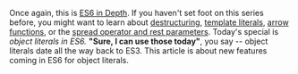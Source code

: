 Once again, this is [ES6 in Depth][1]. If you haven't set foot on this series before, you might want to learn about [destructuring][2], [template literals][3], [arrow functions][4], or the [spread operator and rest parameters][5]. Today's special is _object literals in ES6\._ **"Sure, I can use those today"**, you say -- object literals date all the way back to ES3\. This article is about new features coming in ES6 for object literals.

[1]: /articles/tagged/es6-in-depth
[2]: /articles/es6-destructuring-in-depth
[3]: /articles/es6-template-strings-in-depth
[4]: /articles/es6-arrow-functions-in-depth
[5]: /articles/es6-spread-and-butter-in-depth
